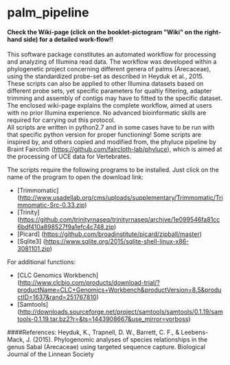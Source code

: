 # palm_pipeline
#### Check the Wiki-page (click on the booklet-pictogram "Wiki" on the right-hand side) for a detailed work-flow!!
This software package constitutes an automated workflow for processing and analyzing of Illumina read data. The workflow was developed within a phylogenetic project concerning different genera of palms (Arecaceae), using the standardized probe-set as described in Heyduk et al., 2015.  
These scripts can also be applied to other Illumina datasets based on different probe sets, yet specific parameters for qualtiy filtering, adapter trimming and assembly of contigs may have to fitted to the specific dataset. The enclosed wiki-page explains the complete workflow, aimed at users with no prior Illumina experience. No advanced bioinformatic skills are required for carrying out this protocol.  
All scripts are written in python2.7 and in some cases have to be run with that specific python version for proper functioning!
Some scripts are inspired by, and others copied and modified from, the phyluce pipeline by Braint Faircloth (https://github.com/faircloth-lab/phyluce), which is aimed at the processing of UCE data for Vertebrates.  

The scripts require the following programs to be installed. Just click on the name of the program to open the download link:  
- [Trimmomatic] (http://www.usadellab.org/cms/uploads/supplementary/Trimmomatic/Trimmomatic-Src-0.33.zip)
- [Trinity] (https://github.com/trinityrnaseq/trinityrnaseq/archive/1e099546fa81cc6bdf410a898527f9a1efc4c748.zip)
- [Picard] (https://github.com/broadinstitute/picard/zipball/master)
- [Sqlite3] (https://www.sqlite.org/2015/sqlite-shell-linux-x86-3081101.zip)

For additional functions:
- [CLC Genomics Workbench] (http://www.clcbio.com/products/download-trial/?productName=CLC+Genomics+Workbench&productVersion=8.5&productID=1637&rand=251767810)
- [Samtools] (http://downloads.sourceforge.net/project/samtools/samtools/0.1.19/samtools-0.1.19.tar.bz2?r=&ts=1443908667&use_mirror=vorboss)


####References:
Heyduk, K., Trapnell, D. W., Barrett, C. F., & Leebens-Mack, J. (2015). Phylogenomic analyses of species relationships in the genus Sabal (Arecaceae) using targeted sequence capture. Biological Journal of the Linnean Society
